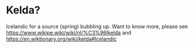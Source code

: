 # Kelda?

Icelandic for a source (spring) bubbling up. Want to know more, please see https://www.wikipe.wiki/wiki/nl/%C3%96lkelda and https://en.wiktionary.org/wiki/kelda#Icelandic
